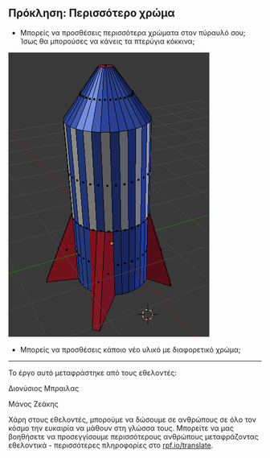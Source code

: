## Πρόκληση: Περισσότερο χρώμα

+ Μπορείς να προσθέσεις περισσότερα χρώματα στον πύραυλό σου; Ίσως θα μπορούσες να κάνεις τα πτερύγια κόκκινα;

![Κόκκινα πτερύγια](images/more-colour.png)

+ Μπορείς να προσθέσεις κάποιο νέο υλικό με διαφορετικό χρώμα;

***
Το έργο αυτό μεταφράστηκε από τους εθελοντές:

Διονύσιος Μπραιλας

Μάνος Ζεάκης

Χάρη στους εθελοντές, μπορούμε να δώσουμε σε ανθρώπους σε όλο τον κόσμο την ευκαιρία να μάθουν στη γλώσσα τους. Μπορείτε να μας βοηθήσετε να προσεγγίσουμε περισσότερους ανθρώπους μεταφράζοντας εθελοντικά - περισσότερες πληροφορίες στο [rpf.io/translate](https://rpf.io/translate).